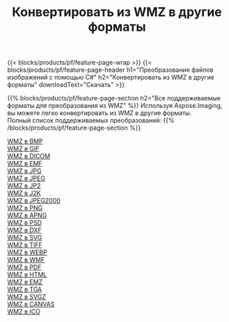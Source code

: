 ﻿---
title: Конвертировать из WMZ в другие форматы 
weight: 3920
url: /ru/net/conversion/from/wmz 
lang: ru
langdirlevel: 2
locales: zh-hans,ja,it,ru,de,es,fr,nl,id,lt,pl,pt,vi,tr,ko,zh-hant,ar,hi,th,sv,cs,uk,he
description: Используя Aspose.Imaging, вы можете легко конвертировать из WMZ в другие форматы.
---

{{< blocks/products/pf/feature-page-wrap >}}
{{< blocks/products/pf/feature-page-header h1="Преобразование файлов изображений с помощью C#" h2="Конвертировать из WMZ в другие форматы" downloadText="Скачать" >}}


{{% blocks/products/pf/feature-page-section  h2="Все поддерживаемые форматы для преобразования из WMZ" %}}
Используя Aspose.Imaging, вы можете легко конвертировать из WMZ в другие форматы.
<br/>
Полный список поддерживаемых преобразований:
{{% /blocks/products/pf/feature-page-section %}}
<div class="container-fluid productfamilypage bg-gray">
    <div class="convertypes bg-gray agp-content section">
        <div class="container">
		<div class="row other-converters">
		    <div class='col-md-2 other-converter remove-lp remove-rp'><a href="/imaging/ru/net/conversion/wmz-to-bmp" >WMZ в BMP</a></div><div class='col-md-2 other-converter remove-lp remove-rp'><a href="/imaging/ru/net/conversion/wmz-to-gif" >WMZ в GIF</a></div><div class='col-md-2 other-converter remove-lp remove-rp'><a href="/imaging/ru/net/conversion/wmz-to-dicom" >WMZ в DICOM</a></div><div class='col-md-2 other-converter remove-lp remove-rp'><a href="/imaging/ru/net/conversion/wmz-to-emf" >WMZ в EMF</a></div><div class='col-md-2 other-converter remove-lp remove-rp'><a href="/imaging/ru/net/conversion/wmz-to-jpg" >WMZ в JPG</a></div><div class='col-md-2 other-converter remove-lp remove-rp'><a href="/imaging/ru/net/conversion/wmz-to-jpeg" >WMZ в JPEG</a></div><div class='col-md-2 other-converter remove-lp remove-rp'><a href="/imaging/ru/net/conversion/wmz-to-jp2" >WMZ в JP2</a></div><div class='col-md-2 other-converter remove-lp remove-rp'><a href="/imaging/ru/net/conversion/wmz-to-j2k" >WMZ в J2K</a></div><div class='col-md-2 other-converter remove-lp remove-rp'><a href="/imaging/ru/net/conversion/wmz-to-jpeg2000" >WMZ в JPEG2000</a></div><div class='col-md-2 other-converter remove-lp remove-rp'><a href="/imaging/ru/net/conversion/wmz-to-png" >WMZ в PNG</a></div><div class='col-md-2 other-converter remove-lp remove-rp'><a href="/imaging/ru/net/conversion/wmz-to-apng" >WMZ в APNG</a></div><div class='col-md-2 other-converter remove-lp remove-rp'><a href="/imaging/ru/net/conversion/wmz-to-psd" >WMZ в PSD</a></div><div class='col-md-2 other-converter remove-lp remove-rp'><a href="/imaging/ru/net/conversion/wmz-to-dxf" >WMZ в DXF</a></div><div class='col-md-2 other-converter remove-lp remove-rp'><a href="/imaging/ru/net/conversion/wmz-to-svg" >WMZ в SVG</a></div><div class='col-md-2 other-converter remove-lp remove-rp'><a href="/imaging/ru/net/conversion/wmz-to-tiff" >WMZ в TIFF</a></div><div class='col-md-2 other-converter remove-lp remove-rp'><a href="/imaging/ru/net/conversion/wmz-to-webp" >WMZ в WEBP</a></div><div class='col-md-2 other-converter remove-lp remove-rp'><a href="/imaging/ru/net/conversion/wmz-to-wmf" >WMZ в WMF</a></div><div class='col-md-2 other-converter remove-lp remove-rp'><a href="/imaging/ru/net/conversion/wmz-to-pdf" >WMZ в PDF</a></div><div class='col-md-2 other-converter remove-lp remove-rp'><a href="/imaging/ru/net/conversion/wmz-to-html" >WMZ в HTML</a></div><div class='col-md-2 other-converter remove-lp remove-rp'><a href="/imaging/ru/net/conversion/wmz-to-emz" >WMZ в EMZ</a></div><div class='col-md-2 other-converter remove-lp remove-rp'><a href="/imaging/ru/net/conversion/wmz-to-tga" >WMZ в TGA</a></div><div class='col-md-2 other-converter remove-lp remove-rp'><a href="/imaging/ru/net/conversion/wmz-to-svgz" >WMZ в SVGZ</a></div><div class='col-md-2 other-converter remove-lp remove-rp'><a href="/imaging/ru/net/conversion/wmz-to-canvas" >WMZ в CANVAS</a></div><div class='col-md-2 other-converter remove-lp remove-rp'><a href="/imaging/ru/net/conversion/wmz-to-ico" >WMZ в ICO</a></div>
                </div>
        </div>
    </div>
</div>
<br/>

